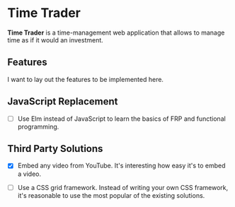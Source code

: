 # Time Trader

**Time Trader** is a time-management web application that allows to manage
time as if it would an investment.


## Features

I want to lay out the features to be implemented here.


## JavaScript Replacement


- [ ] Use Elm instead of JavaScript to learn the basics of FRP and functional
  programming.


## Third Party Solutions

- [x] Embed any video from YouTube. It's interesting how easy it's to embed a
  video.

- [ ] Use a CSS grid framework. Instead of writing your own CSS framework,
  it's reasonable to use the most popular of the existing solutions.
